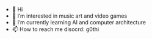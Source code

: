 - 👋 Hi
- 👀 I’m interested in music art and video games
- 🌱 I’m currently learning AI and computer architecture
- 📫 How to reach me disocrd: g0thi
